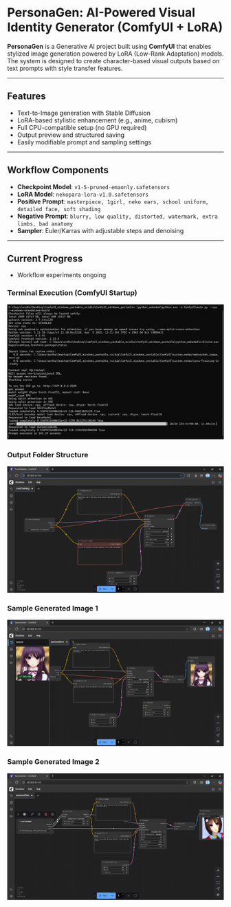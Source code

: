 # PersonaGen: AI-Powered Visual Identity Generator (ComfyUI + LoRA)

**PersonaGen** is a Generative AI project built using **ComfyUI** that enables stylized image generation powered by LoRA (Low-Rank Adaptation) models. The system is designed to create character-based visual outputs based on text prompts with style transfer features.

---

## Features

- Text-to-Image generation with Stable Diffusion
- LoRA-based stylistic enhancement (e.g., anime, cubism)
- Full CPU-compatible setup (no GPU required)
- Output preview and structured saving
- Easily modifiable prompt and sampling settings

---

##  Workflow Components

- **Checkpoint Model**: `v1-5-pruned-emaonly.safetensors`
- **LoRA Model**: `nekopara-lora-v1.0.safetensors`
- **Positive Prompt**: `masterpiece, 1girl, neko ears, school uniform, detailed face, soft shading`
- **Negative Prompt**: `blurry, low quality, distorted, watermark, extra limbs, bad anatomy`
- **Sampler**: Euler/Karras with adjustable steps and denoising

---

## Current Progress
- Workflow experiments ongoing

### Terminal Execution (ComfyUI Startup)
![Terminal Execution](terminal_execution.png)

### Output Folder Structure
![Output Structure](output_structure.png)

### Sample Generated Image 1
![Generated Image 1](image1.png)

### Sample Generated Image 2
![Generated Image 2](image2.png)


